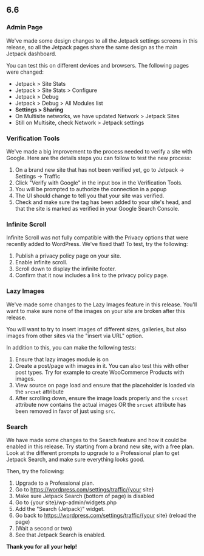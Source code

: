 ## 6.6

### Admin Page

We've made some design changes to all the Jetpack settings screens in this release, so all the Jetpack pages share the same design as the main Jetpack dashboard.

You can test this on different devices and browsers. The following pages were changed:

- Jetpack > Site Stats
- Jetpack > Site Stats > Configure
- Jetpack > Debug
- Jetpack > Debug > All Modules list
- **Settings > Sharing**
- On Multisite networks, we have updated Network > Jetpack Sites
- Still on Multisite, check Network > Jetpack settings

### Verification Tools

We've made a big improvement to the process needed to verify a site with Google. Here are the details steps you can follow to test the new process:

1. On a brand new site that has not been verified yet, go to Jetpack -> Settings -> Traffic
2. Click "Verify with Google" in the input box in the Verification Tools.
3. You will be prompted to authorize the connection in a popup
4. The UI should change to tell you that your site was verified.
5. Check and make sure the tag has been added to your site's head, and that the site is marked as verified in your Google Search Console.

### Infinite Scroll

Infinite Scroll was not fully compatible with the Privacy options that were recently added to WordPress. We've fixed that! To test, try the following:

1. Publish a privacy policy page on your site.
2. Enable infinite scroll.
3. Scroll down to display the infinite footer.
4. Confirm that it now includes a link to the privacy policy page.

### Lazy Images

We've made some changes to the Lazy Images feature in this release. You'll want to make sure none of the images on your site are broken after this release.

You will want to try to insert images of different sizes, galleries, but also images from other sites via the "insert via URL" option.

In addition to this, you can make the following tests:

1. Ensure that lazy images module is on
2. Create a post/page with images in it. You can also test this with other post types. Try for example to create WooCommerce Products with images.
3. View source on page load and ensure that the placeholder is loaded via the `srcset` attribute
4. After scrolling down, ensure the image loads properly and the `srcset` attribute now contains the actual images OR the `srcset` attribute has been removed in favor of just using `src`.

### Search

We have made some changes to the Search feature and how it could be enabled in this release. Try starting from a brand new site, with a free plan. Look at the different prompts to upgrade to a Professional plan to get Jetpack Search, and make sure everything looks good.

Then, try the following:

1. Upgrade to a Professional plan.
2. Go to https://wordpress.com/settings/traffic/{your site}
3. Make sure Jetpack Search (bottom of page) is disabled
4. Go to {your site}/wp-admin/widgets.php
5. Add the "Search (Jetpack)" widget.
6. Go back to https://wordpress.com/settings/traffic/{your site} (reload the page)
7. (Wait a second or two)
8. See that Jetpack Search is enabled.

**Thank you for all your help!**
